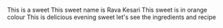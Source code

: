 This is a sweet 
This sweet name is Rava Kesari 
This sweet is in orange colour 
This is delicious evening sweet 
let's see the ingredients and recipe
